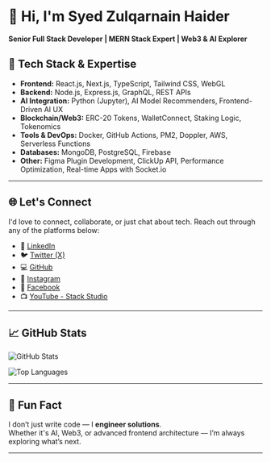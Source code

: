 # 👋 Hi, I'm Syed Zulqarnain Haider

**Senior Full Stack Developer | MERN Stack Expert | Web3 & AI Explorer**


## 🚀 Tech Stack & Expertise

- **Frontend:** React.js, Next.js, TypeScript, Tailwind CSS, WebGL  
- **Backend:** Node.js, Express.js, GraphQL, REST APIs  
- **AI Integration:** Python (Jupyter), AI Model Recommenders, Frontend-Driven AI UX  
- **Blockchain/Web3:** ERC-20 Tokens, WalletConnect, Staking Logic, Tokenomics  
- **Tools & DevOps:** Docker, GitHub Actions, PM2, Doppler, AWS, Serverless Functions  
- **Databases:** MongoDB, PostgreSQL, Firebase  
- **Other:** Figma Plugin Development, ClickUp API, Performance Optimization, Real-time Apps with Socket.io

---

## 🌐 Let's Connect

I'd love to connect, collaborate, or just chat about tech. Reach out through any of the platforms below:

- 🔗 [LinkedIn](https://linkedin.com/in/szulqarnain)
- 🐦 [Twitter (X)](https://twitter.com/zulqarnain_dev)
- 💻 [GitHub](https://github.com/szulqarnain)
- 📸 [Instagram](https://instagram.com/zulqarnain.says)
- 📘 [Facebook](https://facebook.com/zulqarnain.says)
- 📺 [YouTube - Stack Studio](https://youtube.com/@thestackstudio)

---

## 📈 GitHub Stats

![GitHub Stats](https://github-readme-stats.vercel.app/api?username=szulqarnain&show_icons=true&theme=tokyonight&hide=prs)

![Top Languages](https://github-readme-stats.vercel.app/api/top-langs/?username=szulqarnain&layout=compact&theme=tokyonight)

---

## 💬 Fun Fact

I don’t just write code — I **engineer solutions**.  
Whether it's AI, Web3, or advanced frontend architecture — I’m always exploring what’s next.

---

